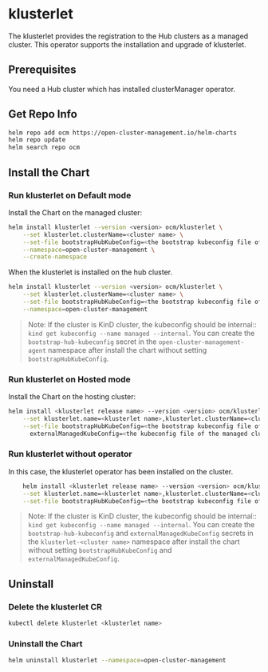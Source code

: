 # klusterlet

The klusterlet provides the registration to the Hub clusters as a managed cluster.
This operator supports the installation and upgrade of klusterlet.

## Prerequisites

You need a Hub cluster which has installed clusterManager operator.

## Get Repo Info

```bash
helm repo add ocm https://open-cluster-management.io/helm-charts
helm repo update
helm search repo ocm
```

## Install the Chart

### Run klusterlet on Default mode

Install the Chart on the managed cluster:

```bash
helm install klusterlet --version <version> ocm/klusterlet \
    --set klusterlet.clusterName=<cluster name> \
    --set-file bootstrapHubKubeConfig=<the bootstrap kubeconfig file of hub cluster> \
    --namespace=open-cluster-management \
    --create-namespace
```

When the klusterlet is installed on the hub cluster.

```bash
helm install klusterlet --version <version> ocm/klusterlet \
    --set klusterlet.clusterName=<cluster name> \
    --set-file bootstrapHubKubeConfig=<the bootstrap kubeconfig file of hub cluster> \
    --namespace=open-cluster-management
```

> Note:
> If the cluster is KinD cluster, the kubeconfig should be internal:: `kind get kubeconfig --name managed --internal`.
> You can create the `bootstrap-hub-kubeconfig` secret in the `open-cluster-management-agent` namespace
> after install the chart without setting `bootstrapHubKubeConfig`.

### Run klusterlet on Hosted mode

Install the Chart on the hosting cluster:

```bash
helm install <klusterlet release name> --version <version> ocm/klusterlet \
    --set klusterlet.name=<klusterlet name>,klusterlet.clusterName=<cluster name>,klusterlet.mode=Hosted \
    --set-file bootstrapHubKubeConfig=<the bootstrap kubeconfig file of hub cluster>,\
      externalManagedKubeConfig=<the kubeconfig file of the managed cluster>
```

### Run klusterlet without operator
In this case, the klusterlet operator has been installed on the cluster.

```bash
    helm install <klusterlet release name> --version <version> ocm/klusterlet \
    --set klusterlet.name=<klusterlet name>,klusterlet.clusterName=<cluster name>,klusterlet.namespace=<klusterlet namespace>,noOperator=true \
    --set-file bootstrapHubKubeConfig=<the bootstrap kubeconfig file of hub cluster>
```


> Note:
> If the cluster is KinD cluster, the kubeconfig should be internal:: `kind get kubeconfig --name managed --internal`.
> You can create the `bootstrap-hub-kubeconfig` and `externalManagedKubeConfig` secrets in the `klusterlet-<cluster name>` namespace
> after install the chart without setting `bootstrapHubKubeConfig` and `externalManagedKubeConfig`.

## Uninstall

### Delete the klusterlet CR

``` bash
kubectl delete klusterlet <klusterlet name>
```

### Uninstall the Chart

```bash
helm uninstall klusterlet --namespace=open-cluster-management
```
